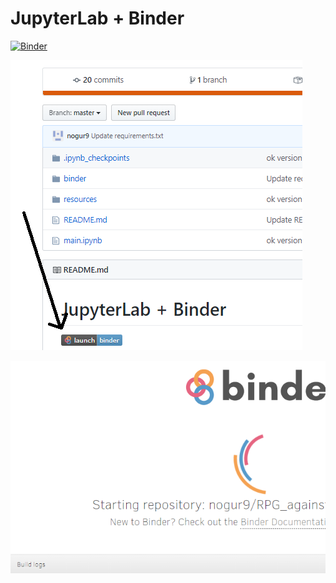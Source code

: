 # JupyterLab + Binder

[![Binder](http://mybinder.org/badge_logo.svg)](https://mybinder.org/v2/gh/nogur9/RPG_against_covid19.git/master?filepath=main.ipynb)


![Image description](/readme/0.png)

![Image description](/readme/1.png)

